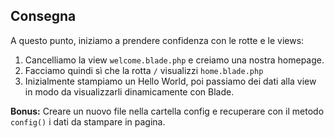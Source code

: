 ## Consegna

A questo punto, iniziamo a prendere confidenza con le rotte e le views:

1. Cancelliamo la view `welcome.blade.php` e creiamo una nostra homepage.
2. Facciamo quindi sì che la rotta `/` visualizzi `home.blade.php`
3. Inizialmente stampiamo un Hello World, poi passiamo dei dati alla view in modo da visualizzarli dinamicamente con Blade.

**Bonus:**
Creare un nuovo file nella cartella config e recuperare con il metodo `config()` i dati da stampare in pagina.
